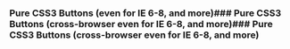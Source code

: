 ### Pure CSS3 Buttons (even for IE 6-8, and more)### Pure CSS3 Buttons (cross-browser even for IE 6-8, and more)### Pure CSS3 Buttons (cross-browser even for IE 6-8, and more)